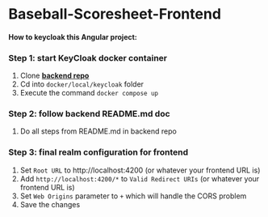 # Baseball-Scoresheet-Frontend

#### How to keycloak this Angular project:

### Step 1: start KeyCloak docker container

1. Clone [**backend repo**](https://github.com/Mittelstufenprojekt/Baseball-Scoresheet-Backend)
2. Cd into `docker/local/keycloak` folder
3. Execute the command `docker compose up`

### Step 2: follow backend README.md doc

1. Do all steps from README.md in backend repo

### Step 3: final realm configuration for frontend

1. Set `Root URL` to http://localhost:4200 (or whatever your frontend URL is)
2. Add `http://localhost:4200/*` to `Valid Redirect URIs` (or whatever your frontend URL is)
3. Set `Web Origins` parameter to `+` which will handle the CORS problem
4. Save the changes
